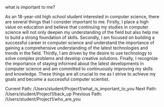 what is important to me?

As an 18-year-old high school student interested in computer science, there are several things that I consider 
important to me. Firstly, I place a high value on education and believe that continuing my studies in computer 
science will not only deepen my understanding of the field but also help me to build a strong foundation of 
skills. Secondly, I am focused on building a successful career in computer science and understand the importance 
of gaining a comprehensive understanding of the latest technologies and trends in the field. Thirdly, I am driven 
by the desire to use technology to solve complex problems and develop creative solutions. Finally, I recognize 
the importance of staying informed about the latest developments in computer science and am committed to 
continuously improving my skills and knowledge. These things are all crucial to me as I strive to achieve my 
goals and become a successful computer scientist.


Current Path: /Users/student/Project1/what_is_important_to_you
Next Path: /Users/student/Project1/back_up
Previous Path: /Users/student/Project1/who_are_you

